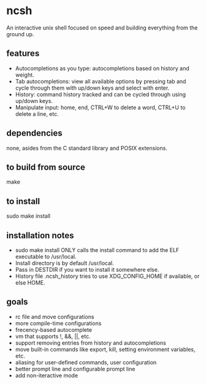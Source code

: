 # ncsh

An interactive unix shell focused on speed and building everything from the ground up.

## features

* Autocompletions as you type: autocompletions based on history and weight.
* Tab autocompletions: view all available options by pressing tab and cycle through them with up/down keys and select with enter.
* History: command history tracked and can be cycled through using up/down keys.
* Manipulate input: home, end, CTRL+W to delete a word, CTRL+U to delete a line, etc.

## dependencies

none, asides from the C standard library and POSIX extensions.

## to build from source

make

## to install

sudo make install

## installation notes

* sudo make install ONLY calls the install command to add the ELF executable to /usr/local.
* Install directory is by default /usr/local.
* Pass in DESTDIR if you want to install it somewhere else.
* History file .ncsh_history tries to use XDG_CONFIG_HOME if available, or else HOME.

## goals

* rc file and move configurations
* more compile-time configurations
* frecency-based autocomplete
* vm that supports !, &&, ||, etc.
* support removing entries from history and autocompletions
* move built-in commands like export, kill, setting environment variables, etc.
* aliasing for user-defined commands, user configuration
* better prompt line and configurable prompt line
* add non-iteractive mode
